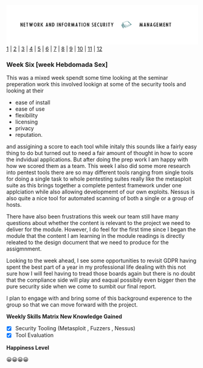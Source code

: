 ![Logo](Images/PCOM7E.png)
[1](/MyPortfolio/PCOM7E/Unit01.html) | [2](/MyPortfolio/PCOM7E/Unit02.html) | [3](/MyPortfolio/PCOM7E/Unit03.html) | [4](/MyPortfolio/PCOM7E/Unit04.html) | [5](/MyPortfolio/PCOM7E/Unit05.html) | [6](/MyPortfolio/PCOM7E/Unit06.html) | [7](/MyPortfolio/PCOM7E/Unit07.html) | [8](/MyPortfolio/PCOM7E/Unit08.html) | [9](/MyPortfolio/PCOM7E/Unit09.html) | [10](/MyPortfolio/PCOM7E/Unit10.html) | [11](/MyPortfolio/PCOM7E/Unit11.html) | [12](/MyPortfolio/PCOM7E/Unit12.html)
### Week Six [week Hebdomada Sex]

This was a mixed week spendt some time looking at the seminar preperation work this involved lookign at some of the security tools and looking at their

- ease of install
- ease of use
- flexibility
- licensing
- privacy
- reputation.

and assigining a score to each tool while initaly this sounds like a fairly easy thing to do but turned out to need a fair amount of thought in how to score the indvidual applications. But after doing the prep work I am happy with how we scored them as a team. This week I also did some more research into pentest tools there are so may different tools ranging from single tools for doing a single task to whole pentesting suites really like the metasploit suite as this brings together a complete pentest framework under one applciation while also allowing developmemt of our own exploits. Nessus is also quite a nice tool for automated scanning of both a single or a group of hosts.

There have also been frustrations this week our team still have many questions about whether the content is relevant to the project we need to deliver for the module. However, I do feel for the first time since I began the module that the content I am learning in the module readings is directly releated to the design document that we need to produce for the assigmnment. 

Looking to the week ahead, I see some opportunities to revisit GDPR having spent the best part of a year in my professional life dealing with this not sure how I will feel having to tread those boards again but there is no doubt that the compliance side will play and eaqual possibily even bigger then the pure security side when we come to sumbit our final report. 

I plan to engage with and bring some of this background experence to the group so that we can move forward with the project.

**Weekly Skills Matrix New Knowledge Gained**

- [x] Security Tooling (Metasploit , Fuzzers , Nessus)
- [X] Tool Evaluation 

**Happiness Level**

😀😀😀😀
